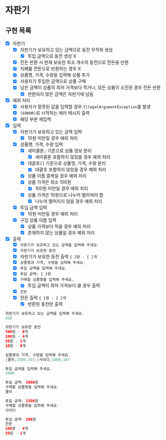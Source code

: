 # 자판기

## 구현 목록

- [x] 자판기
  - [x] 자판기가 보유하고 있는 금액으로 동전 무작위 생성
    - [x] 투입 금액으로 동전 생성 X
  - [x] 잔돈 반환 시 현재 보유한 최소 개수의 동전으로 잔돈을 반환
  - [x] 지폐를 잔돈으로 반환하는 경우 X
  - [x] 상품명, 가격, 수량을 입력해 상품 추가
  - [x] 사용자가 투입한 금액으로 상품 구매
  - [x] 남은 금액이 상품의 최저 가격보다 적거나, 모든 상품이 소진된 경우 잔돈 반환
    - [x] 반환되지 않은 금액은 자판기에 남음

- [x] 예외 처리
  - [x] 사용자가 잘못된 값을 입력할 경우 `IllegalArgumentException`를 발생
  - [x] `[ERROR]`로 시작하는 에러 메시지 출력
  - [x] 해당 부분 재입력

- [x] 입력
  - [x] 자판기가 보유하고 있는 금액 입력
    - [x] 10원 미만일 경우 예외 처리
  - [x] 상품명, 가격, 수량 입력
    - [x] 세미콜론`;` 기준으로 상품 정보 분리
      - [x] 세미콜론 포함하지 않았을 경우 예외 처리
    - [x] 대괄호`[]` 기준으로 상품명, 가격, 수량 분리
      - [x] 대괄호 포함하지 않았을 경우 예외 처리
    - [x] 상품 이름 중복일 경우 예외 처리
    - [x] 상품 가격은 최소 100원
      - [x] 100원 미만일 경우 예외 처리
    - [x] 상품 가격은 10원으로 나누어 떨어져야 함
      - [x] 나누어 떨어지지 않을 경우 예외 처리
  - [x] 투입 금액 입력
    - [x] 10원 미만일 경우 예외 처리
  - [x] 구입 상품 이름 입력
    - [x] 상품 가격보다 적을 경우 예외 처리
    - [x] 존재하지 않는 상품일 경우 예외 처리

- [x] 출력
  - [x] `자판기가 보유하고 있는 금액을 입력해 주세요.`
  - [x] `자판기가 보유한 동전`
  - [x] 자판기가 보유한 동전 출력 `{ }원 - { }개`
  - [x] `상품명과 가격, 수량을 입력해 주세요.`
  - [x] `투입 금액을 입력해 주세요.` 
  - [x] `투입 금액: { }원`
  - [x] `구매할 상품명을 입력해 주세요.`
    - [x] 투입 금액이 최저 가격보다 클 경우 출력
  - [x] `잔돈`
  - [x] 잔돈 출력 `{ }원 - { }개`
    - [x] 반환된 동전만 출력

```java
자판기가 보유하고 있는 금액을 입력해 주세요.
450

자판기가 보유한 동전
500원 - 0개
100원 - 4개
50원 - 1개
10원 - 0개

상품명과 가격, 수량을 입력해 주세요.
[콜라,1500,20];[사이다,1000,10]

투입 금액을 입력해 주세요.
3000

투입 금액: 3000원
구매할 상품명을 입력해 주세요.
콜라

투입 금액: 1500원
구매할 상품명을 입력해 주세요.
사이다

투입 금액: 500원
잔돈
100원 - 4개
50원 - 1개
```